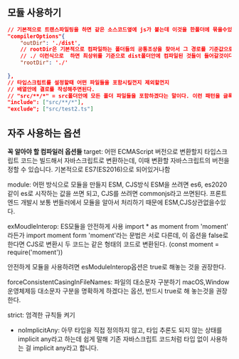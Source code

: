 ## 모듈 사용하기
```tsconfig.json
// 기본적으로 트랜스파일링을 하면 같은 소스코드옆에 js가 붙는데 이것을 한폴더에 묶을수있다.
"compilerOptions"{
	"outDir": './dist',
	// rootDir은 기본적으로 컴파일하는 폴더들의 공통조상을 찾아서 그 경로를 기준값으로 한다.  
	// ./ 이런식으로  하면 최상위를 기준으로 dist폴더안에 컴파일된 것들이 들어갈것이다.
	"rootDir": './'
	
},
// 타입스크립트를 설정할때 어떤 파일들을 포함시킬껀지 제외할껀지
// 배열안에 결로를 작성해주면된다.
// "src/**/*" = src폴더안에 모든 폴더 파일들을 포함하겠다는 말이다. 이런 패턴을 글록패턴이라고 한다.
"include": ["src/**/*"],
"exclude"; ["src/test2.ts"]
```

## 자주 사용하는 옵션

**꼭 알아야 할  컴파일러 옵션들**
target: 어떤  ECMAScript 버전으로 변환할지
타입스크립트 코드는 빌드해서 자바스크립트로 변환하는데, 이때 변환할 자바스크립트의 버전을 정할 수 있습니다. 기본적으로 ES7(ES2016)으로 되어있거나함

module: 어떤 방식으로 모듈을 만들지
ESM, CJS방식 
ESM을 쓰려면 es6, es2020같이 es로  시작하는 값을 쓰면 되고, CJS를 쓰려면 commonjs라고 쓰면된다. 프론트엔드 개발시  보통 번들러에서 모듈을 알아서 처리하기 때문에  ESM,CJS상관없을수있다.

exMoudleInterop: ES모듈을 안전하게 사용
import * as moment from 'moment' 라든가  import moment form 'moment'라는 문법은 서로 다른데, 이 옵션을   false로 한다면 CJS로 변환시 두 코드는 같은 형태의 코드로 변환된다. (const moment = require('moment'))

안전하게 모듈을 사용하려면 esModuleInterop옵션은 true로 해놓는 것을 권장한다.

forceConsistentCasingInFileNames: 파일의 대소문자 구분하기
macOS,Window운영체제등  대소문자 구분을 명확하게  하겠다는  옵션, 반드시 true로 해 놓는것을 권장한다.

strict: 엄격한 규칙들 켜기
- noImplicitAny: 아무 타입을 직접 정의하지 않고, 타입 추론도 되지 않는 상태를 implicit any라고 하는데 쉽게 말해 기존 자바스크립트 코드처럼 타입 없이 사용하는 걸 implicit any라고 합니다.